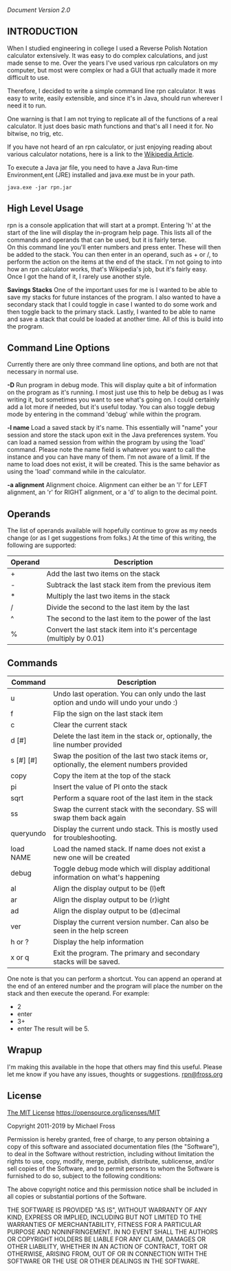 
*Document Version 2.0*

## INTRODUCTION ##
When I studied engineering in college I used a Reverse Polish Notation calculator extensively.  It was easy to do complex calculations, and just made sense to me.  Over the years I've used various rpn calculators on my computer, but most were complex or had a GUI that actually made it more difficult to use.

Therefore, I decided to write a simple command line rpn calculator.  It was easy to write, easily extensible, and since it's in Java, should run wherever I need it to run.

One warning is that I am not trying to replicate all of the functions of a real calculator.  It just does basic math functions and that's all I need it for.  No bitwise, no trig, etc.

If you have not heard of an rpn calculator, or just enjoying reading about various calculator notations, here is a link to the [Wikipedia Article](https://en.wikipedia.org/wiki/Reverse_Polish_notation).

To execute a Java jar file, you need to have a Java Run-time Environment,ent (JRE) installed and java.exe must be in your path. 

```java.exe -jar rpn.jar```

## High Level Usage
rpn is a console application that will start at a prompt.  Entering 'h' at the start of the line will display the in-program help page.  This lists all of the commands and operands that can be used, but it is fairly terse.  
On this command line you'll enter numbers and press enter.  These will then be added to the stack.  You can then enter in an operand, such as + or /, to perform the action on the items at the end of the stack.  I'm not going to into how an rpn calculator works, that's Wikipedia's job, but it's fairly easy.  Once I got the hand of it, I rarely use another style.

**Savings Stacks**
One of the important uses for me is I wanted to be able to save my stacks for future instances of the program.  I also wanted to have a secondary stack that I could toggle in case I wanted to do some work and then toggle back to the primary stack.  Lastly, I wanted to be able to name and save a stack that could be loaded at another time.  All of this is build into the program.

## Command Line Options
Currently there are only three command line options, and both are not that necessary in normal use.

**-D**
Run program in debug mode.  This will display quite a bit of information on the program as it's running.  I most just use this to help be debug as I was writing it, but sometimes you want to see what's going on.  I could certainly add a lot more if needed, but it's useful today.  You can also toggle debug mode by entering in the command 'debug' while within the program.

**-l name**
Load a saved stack by it's name.  This essentially will "name" your session and store the stack upon exit in the Java preferences system.  You can load a named session from within the program by using the 'load' command.  Please note the name field is whatever you want to call the instance and you can have many of them.  I'm not aware of a limit.  If the name to load does not exist, it will be created.  This is the same behavior as using the 'load' command while in the calculator.

**-a alignment**
Alignment choice.  Alignment can either be an 'l' for LEFT alignment, an 'r' for RIGHT alignment, or a 'd' to align to the decimal point.

## Operands
The list of operands available will hopefully continue to grow as my needs change (or as I get suggestions from folks.)  At the time of this writing, the following are supported:

|Operand|Description|
|-------|-----------|
|+ |Add the last two items on the stack|
|- |Subtrack the last stack item from the previous item|
|* |Multiply the last two items in the stack|
|/ |Divide the second to the last item by the last|
|^ |The second to the last item to the power of the last|
|% |Convert the last stack item into it's percentage (multiply by 0.01)|

## Commands
|Command|Description  |
|-------|-------------|
|u |Undo last operation.  You can only undo the last option and undo will undo your undo :)
|f |Flip the sign on the last stack item
|c |Clear the current stack
|d [#] |Delete the last item in the stack or, optionally, the line number provided
|s [#] [#]|Swap the position of the last two stack items or, optionally, the element numbers provided
|copy| Copy the item at the top of the stack
|pi| Insert the value of PI onto the stack
|sqrt|Perform a square root of the last item in the stack
|ss|Swap the current stack with the secondary.  SS will swap them back again
|queryundo|Display the current undo stack.  This is mostly used for troubleshooting.
|load NAME|Load the named stack.  If name does not exist a new one will be created
|debug|Toggle debug mode which will display additional information on what's happening
|al| Align the display output to be (l)eft
|ar| Align the display output to be (r)ight
|ad| Align the display output to be (d)ecimal
|ver| Display the current version number.  Can also be seen in the help screen
|h or ?|Display the help information
|x or q |Exit the program.  The primary and secondary stacks will be saved.

One note is that you can perform a shortcut.  You can append an operand at the end of an entered number and the program will place the number on the stack and then execute the operand.  For example:

 - 2
 - enter
 - 3+
 - enter
 The result will be 5.

## Wrapup
I'm making this available in the hope that others may find this useful.  Please let me know if you have any issues, thoughts or suggestions.
rpn@fross.org

## License
[The MIT License](https://opensource.org/licenses/MIT)
https://opensource.org/licenses/MIT

Copyright 2011-2019 by Michael Fross

Permission is hereby granted, free of charge, to any person obtaining a copy of this software and associated documentation files (the "Software"), to deal in the Software without restriction, including without limitation the rights to use, copy, modify, merge, publish, distribute, sublicense, and/or sell copies of the Software, and to permit persons to whom the Software is furnished to do so, subject to the following conditions:

The above copyright notice and this permission notice shall be included in all copies or substantial portions of the Software.

THE SOFTWARE IS PROVIDED "AS IS", WITHOUT WARRANTY OF ANY KIND, EXPRESS OR IMPLIED, INCLUDING BUT NOT LIMITED TO THE WARRANTIES OF MERCHANTABILITY, FITNESS FOR A PARTICULAR PURPOSE AND NONINFRINGEMENT. IN NO EVENT SHALL THE AUTHORS OR COPYRIGHT HOLDERS BE LIABLE FOR ANY CLAIM, DAMAGES OR OTHER LIABILITY, WHETHER IN AN ACTION OF CONTRACT, TORT OR OTHERWISE, ARISING FROM, OUT OF OR IN CONNECTION WITH THE SOFTWARE OR THE USE OR OTHER DEALINGS IN THE SOFTWARE.
